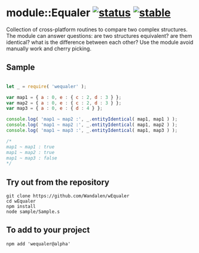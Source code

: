 
# module::Equaler [![status](https://github.com/Wandalen/wEqualer/workflows/publish/badge.svg)](https://github.com/Wandalen/wEqualer/actions?query=workflow%3Apublish) [![stable](https://img.shields.io/badge/stability-stable-green.svg)](https://github.com/emersion/stability-badges#stable)

Collection of cross-platform routines to compare two complex structures. The module can answer questions: are two structures equivalent? are them identical? what is the difference between each other? Use the module avoid manually work and cherry picking.

## Sample
```js

let _ = require( 'wequaler' );

var map1 = { a : 0, e : { c : 2, d : 3 } };
var map2 = { a : 0, e : { c : 2, d : 3 } };
var map3 = { a : 0, e : { d : 4 } };

console.log( 'map1 ~ map2 :', _.entityIdentical( map1, map1 ) );
console.log( 'map1 ~ map2 :', _.entityIdentical( map1, map2 ) );
console.log( 'map1 ~ map3 :', _.entityIdentical( map1, map3 ) );

/*
map1 ~ map1 : true
map1 ~ map2 : true
map1 ~ map3 : false
*/

```

## Try out from the repository
```
git clone https://github.com/Wandalen/wEqualer
cd wEqualer
npm install
node sample/Sample.s
```

## To add to your project
```
npm add 'wequaler@alpha'
```
